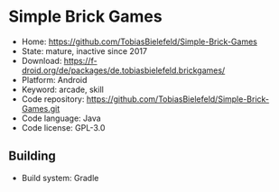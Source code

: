 # Simple Brick Games

- Home: https://github.com/TobiasBielefeld/Simple-Brick-Games
- State: mature, inactive since 2017
- Download: https://f-droid.org/de/packages/de.tobiasbielefeld.brickgames/
- Platform: Android
- Keyword: arcade, skill
- Code repository: https://github.com/TobiasBielefeld/Simple-Brick-Games.git
- Code language: Java
- Code license: GPL-3.0

## Building

- Build system: Gradle

